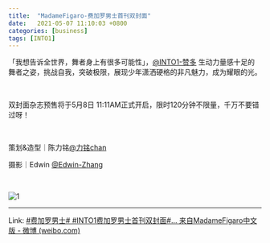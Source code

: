 ```yaml
---
title:  "MadameFigaro-费加罗男士首刊双封面"
date:   2021-05-07 11:10:03 +0800
categories: [business]
tags: [INTO1]
---
```



「我想告诉全世界，舞者身上有很多可能性」，[@INTO1-赞多](https://weibo.com/n/INTO1-赞多?from=feed&loc=at) 生动力量感十足的舞者之姿，挑战自我，突破极限，展现少年潇洒硬格的非凡魅力，成为耀眼的光。

<br/>

双封面杂志预售将于5月8日 11:11AM正式开启，限时120分钟不限量，千万不要错过呀！

<br/>

策划&造型｜陈力铭[@力铭chan](https://weibo.com/n/力铭chan?from=feed&loc=at)

摄影｜Edwin [@Edwin-Zhang](https://weibo.com/n/Edwin-Zhang?from=feed&loc=at)

<br/>

![1](https:\/\/wx4.sinaimg.cn\/large\/006gWHNZgy1gq97uzrp05j30u0129kjn.jpg)

****

Link: [#费加罗男士# #INTO1费加罗男士首刊双封面#... 来自MadameFigaro中文版 - 微博 (weibo.com)](https://www.weibo.com/5747209783/Kel3MFvoP)